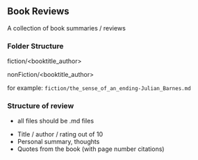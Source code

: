 ## Book Reviews

A collection of book summaries / reviews

### Folder Structure

fiction/<booktitle_author>

nonFiction/<booktitle_author>

for example: `fiction/the_sense_of_an_ending-Julian_Barnes.md`

### Structure of review

* all files should be .md files
- Title / author / rating out of 10
- Personal summary, thoughts
- Quotes from the book (with page number citations)

